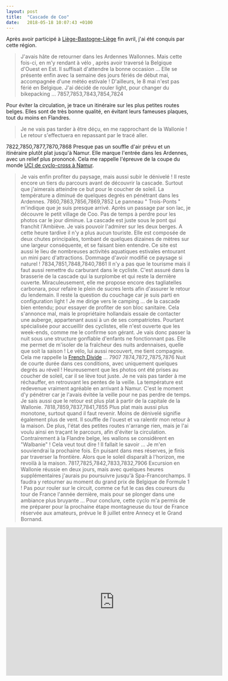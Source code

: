 ```yaml
---
layout: post
title:  "Cascade de Coo"
date:   2018-05-18 10:07:43 +0100
---
```

Après avoir participé à <a href="http://twomoulins.fr/liege-bastogne-liege/">Liège-Bastogne-Liège</a> fin avril, j'ai été conquis par cette région.
> J'avais hâte de retourner dans les Ardennes Wallonnes.
Mais cette fois-ci, en m'y rendant à vélo , après avoir traversé la Belgique d'Ouest en Est.
Il suffisait d'attendre la bonne occasion ...
Elle se présente enfin avec la semaine des jours fériés de début mai, accompagnée d'une météo estivale !
D'ailleurs, le 8 mai n'est pas férié en Belgique.
J'ai décidé de rouler light, pour changer du bikepacking ...
7857,7853,7843,7854,7824

Pour éviter la circulation, je trace un itinéraire sur les plus petites routes belges.
Elles sont de très bonne qualité, en évitant leurs fameuses plaques, tout du moins en Flandres.
> Je ne vais pas tarder à être déçu, en me rapprochant de la Wallonie !
Le retour s'effectuera en repassant par le tracé aller.

7822,7850,7877,7870,7868
Presque pas un souffle d'air prévu et un itinéraire plutôt plat jusqu'à Namur.
Elle marque l'entrée dans les Ardennes, avec un relief plus prononcé.
Cela me rappelle l'épreuve de la coupe du monde <a href="http://twomoulins.fr/cyclo-cross-a-namur/">UCI de cyclo-cross à Namur</a>.
> Je vais enfin profiter du paysage, mais aussi subir le dénivelé !
Il reste encore un tiers du parcours avant de découvrir la cascade.
Surtout que j'aimerais atteindre ce but pour le coucher de soleil.
La température a diminué de quelques degrés en pénétrant dans les Ardennes.
7860,7863,7856,7869,7852
Le panneau " Trois-Ponts " m'indique que je suis presque arrivé.
Après un passage par son lac,  je découvre le petit village de Coo.
Pas de temps à perdre pour les photos car le jour diminue.
> La cascade est juste sous le pont qui franchit l'Ambiève.
Je vais pouvoir l'admirer sur les deux berges.
A cette heure tardive il n'y a plus aucun touriste.
Elle est composée de deux chutes principales, tombant de quelques dizaines de mètres sur une largeur conséquente, et se faisant bien entendre.
Ce site est aussi le lieu de nombreuses activités aquatiques estivales entourant un mini parc d'attractions.
Dommage d'avoir modifié ce paysage si naturel !
7834,7851,7848,7840,7861
Il n'y a pas que le tourisme mais il faut aussi remettre du carburant dans le cycliste.
C'est assuré dans la brasserie de la cascade qui la surplombe et qui reste la dernière ouverte.
Miraculeusement, elle me propose encore des tagliatelles carbonara, pour refaire le plein de sucres lents afin d'assurer le retour du lendemain.
> Il reste la question du couchage car je suis parti en configuration light !
Je me dirige vers le camping ... de la cascade bien entendu; pour essayer de profiter de son bloc sanitaire.
Cela s'annonce mal, mais le propriétaire hollandais essaie de contacter une auberge, appartenant aussi à un de ses compatriotes.
Pourtant spécialisée pour accueillir des cyclistes, elle n'est ouverte que les week-ends, comme me le confirme son gérant.
Je vais donc passer la nuit sous une structure gonflable d'enfants ne fonctionnant pas.
Elle me permet de m'isoler de la fraîcheur des nuits ardennaises, quelle que soit la saison !
Le vélo, lui aussi recouvert, me tient compagnie.
Cela me rappelle la <a href="http://twomoulins.fr/french-divide-2/">French Divide</a> ...
7907
7874,7872,7875,7876
Nuit de courte durée dans ces conditions, avec uniquement quelques degrés au réveil !
Heureusement que les photos ont été prises au coucher de soleil, car il se lève tout juste.
Je ne vais pas tarder à me réchauffer, en retrouvant les pentes de la veille.
> La température est redevenue vraiment agréable en arrivant à Namur.
C'est le moment d'y pénétrer car je l'avais évitée la veille pour ne pas perdre de temps.
Je sais aussi que le retour est plus plat à partir de la capitale de la Wallonie.
7818,7859,7837,7841,7855
Plus plat mais aussi plus monotone, surtout quand il faut revenir.
Moins de dénivelé signifie également plus de vent.
Il souffle de l'ouest et va ralentir mon retour à la maison.
De plus, l'état des petites routes n'arrange rien, mais je l'ai voulu ainsi en traçant le parcours, afin d'éviter la circulation.
> Contrairement à la Flandre belge, les wallons se considèrent en "Walbanie" !
Cela veut tout dire ! Il fallait le savoir ...
Je m'en souviendrai la prochaine fois.
En puisant dans mes réserves, je finis par traverser la frontière.
Alors que le soleil disparaît à l'horizon, me revoilà à la maison.
7817,7825,7842,7833,7832,7906
Excursion en Wallonie réussie en deux jours, mais avec quelques heures supplémentaires j'aurais pu poursuivre jusqu'à Spa-Francorchamps.
> Il faudra y retourner au moment du grand prix de Belgique de Formule 1 !
Pas pour rouler sur le circuit, comme ce fut le cas des coureurs du tour de France l'année dernière, mais pour se plonger dans une ambiance plus bruyante ...
Pour conclure, cette cyclo m'a permis de me préparer pour la prochaine étape montagneuse du tour de France réservée aux amateurs, prévue le 8 juillet entre Annecy et le Grand Bornand.

<center><iframe src="https://www.strava.com/activities/1561028109/embed/073dab39a1c04eadc8779471f4691791edbeae88" width="590" height="405" frameborder="0" scrolling="no" data-mce-fragment="1"></iframe></center>